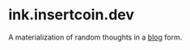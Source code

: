 # ink.insertcoin.dev

[blog]: https://ink.insertcoin.dev

A materialization of random thoughts in a [blog][blog] form.
